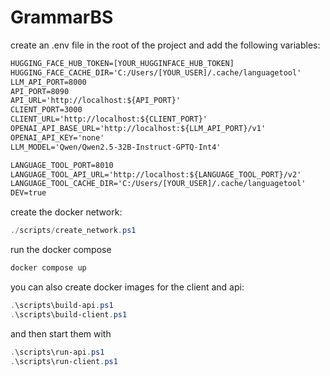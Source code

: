 # GrammarBS


create an  .env file in the root of the project and add the following variables:

```txt
HUGGING_FACE_HUB_TOKEN=[YOUR_HUGGINFACE_HUB_TOKEN]
HUGGING_FACE_CACHE_DIR='C:/Users/[YOUR_USER]/.cache/languagetool'
LLM_API_PORT=8000
API_PORT=8090
API_URL='http://localhost:${API_PORT}'
CLIENT_PORT=3000
CLIENT_URL='http://localhost:${CLIENT_PORT}'
OPENAI_API_BASE_URL='http://localhost:${LLM_API_PORT}/v1'
OPENAI_API_KEY='none'
LLM_MODEL='Qwen/Qwen2.5-32B-Instruct-GPTQ-Int4'

LANGUAGE_TOOL_PORT=8010
LANGUAGE_TOOL_API_URL='http://localhost:${LANGUAGE_TOOL_PORT}/v2'
LANGUAGE_TOOL_CACHE_DIR='C:/Users/[YOUR_USER]/.cache/languagetool'
DEV=true
```

create the docker network:
```powershell
./scripts/create_network.ps1
```

run the docker compose
```powershell
docker compose up
```

you can also create docker images for the client and api:
```powershell
.\scripts\build-api.ps1
.\scripts\build-client.ps1
```

and then start them with
```powershell
.\scripts\run-api.ps1
.\scripts\run-client.ps1
```
